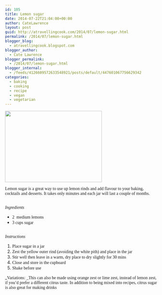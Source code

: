 ```yaml
---
id: 105
title: Lemon sugar
date: 2014-07-22T21:04:00+00:00
author: CateLawrence
layout: post
guid: http://atravellingcook.com/2014/07/lemon-sugar.html
permalink: /2014/07/lemon-sugar.html
blogger_blog:
  - atravellingcook.blogspot.com
blogger_author:
  - Cate Lawrence
blogger_permalink:
  - /2014/07/lemon-sugar.html
blogger_internal:
  - /feeds/4126609572633548921/posts/default/447601067756629342
categories:
  - baking
  - cooking
  - recipe
  - vegan
  - vegetarian
---
```


  <a  href="http://4.bp.blogspot.com/--yEJUhfziCk/U87DpC1HXRI/AAAAAAAAI9g/VVPV0NIzX0M/s1600/14696591256_99c9a70bf7_z.jpg"><img src="http://4.bp.blogspot.com/--yEJUhfziCk/U87DpC1HXRI/AAAAAAAAI9g/VVPV0NIzX0M/s1600/14696591256_99c9a70bf7_z.jpg" alt="" width="320" height="235" border="0" /></a>





<span style="font-family: Georgia, Times New Roman, serif;">Lemon sugar is a great way to use up lemon rinds and add flavour to your baking, cocktails and desserts. It takes only minutes and each jar will last a couple of months. 
  
<span style="font-family: Georgia, Times New Roman, serif;"><br /> _<span style="font-family: Georgia, Times New Roman, serif;">Ingredients_

  * <span style="font-family: Georgia, Times New Roman, serif;">2  medium lemons
  * <span style="font-family: Georgia, Times New Roman, serif;">3 cups sugar

<span style="font-family: Georgia, Times New Roman, serif;"><br /> _<span style="font-family: Georgia, Times New Roman, serif;">Instructions_

  1. <span style="font-family: Georgia, Times New Roman, serif;">Place sugar in a jar
  2. <span style="font-family: Georgia, Times New Roman, serif;">Zest the yellow outer rind (avoiding the white pith) and place in the jar
  3. <span style="font-family: Georgia, Times New Roman, serif;">Stir well then leave in a warm, dry place to dry slightly for 30 mins
  4. <span style="font-family: Georgia, Times New Roman, serif;">Close and store in the cupboard
  5. <span style="font-family: Georgia, Times New Roman, serif;">Shake before use

_<span style="font-family: Georgia, Times New Roman, serif;">Variations: _This can also be made using orange zest or lime zest, instead of lemon zest, if you’d prefer a different citrus taste. In addition to being mixed into recipes, citrus sugar is also great for making drinks